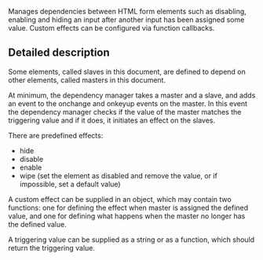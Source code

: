 Manages dependencies between HTML form elements such as disabling, enabling and hiding an input after
another input has been assigned some value. Custom effects can be configured via
function callbacks.

Detailed description
--------------------
Some elements, called slaves in this document, are defined to depend on other elements,
called masters in this document.

At minimum, the dependency manager takes a master and a slave, and adds an event to the
onchange and onkeyup events on the master. In this event the dependency manager
checks if the value of the master matches the triggering value and if it does, it
initiates an effect on the slaves.

There are predefined effects:
 * hide
 * disable
 * enable
 * wipe (set the element as disabled and remove the value, or if impossible, set a default value) 

A custom effect can be supplied in an object, which may contain two
functions: one for defining the effect when master is assigned the defined value, and one for defining
what happens when the master no longer has the defined value.

A triggering value can be supplied as a string or as a function, which should
return the triggering value.
